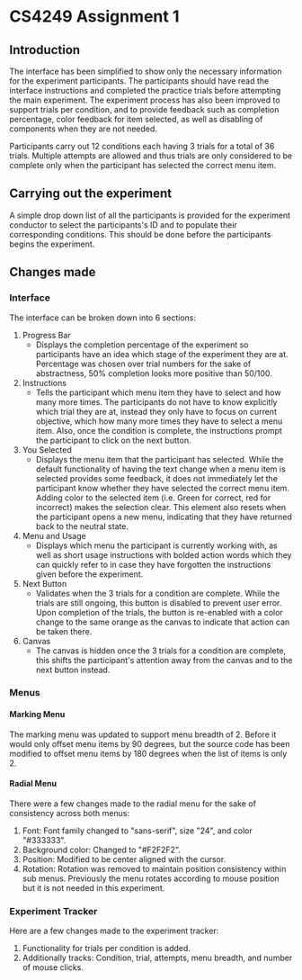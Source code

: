 # CS4249 Assignment 1
## Introduction
The interface has been simplified to show only the necessary information for the experiment participants. The participants should have read the interface instructions and completed the practice trials before attempting the main experiment. The experiment process has also been improved to support trials per condition, and to provide feedback such as completion percentage, color feedback for item selected, as well as disabling of components when they are not needed. 

Participants carry out 12 conditions each having 3 trials for a total of 36 trials. Multiple attempts are allowed and thus trials are only considered to be complete only when the participant has selected the correct menu item. 

## Carrying out the experiment
A simple drop down list of all the participants is provided for the experiment conductor to select the participants's ID and to populate their corresponding conditions. This should be done before the participants begins the experiment.

## Changes made
### Interface
The interface can be broken down into 6 sections:
1. Progress Bar
    - Displays the completion percentage of the experiment so participants have an idea which stage of the experiment they are at. Percentage was chosen over trial numbers for the sake of abstractness, 50% completion looks more positive than 50/100.
2. Instructions
    - Tells the participant which menu item they have to select and how many more times. The participants do not have to know explicitly which trial they are at, instead they only have to focus on current objective, which how many more times they have to select a menu item. Also, once the condition is complete, the instructions prompt the participant to click on the next button.
3. You Selected
    - Displays the menu item that the participant has selected. While the default functionality of having the text change when a menu item is selected provides some feedback, it does not immediately let the participant know whether they have selected the correct menu item. Adding color to the selected item (i.e. Green for correct, red for incorrect) makes the selection clear. This element also resets when the participant opens a new menu, indicating that they have returned back to the neutral state.
4. Menu and Usage
    - Displays which menu the participant is currently working with, as well as short usage instructions with bolded action words which they can quickly refer to in case they have forgotten the instructions given before the experiment.
5. Next Button
    - Validates when the 3 trials for a condition are complete. While the trials are still ongoing, this button is disabled to prevent user error. Upon completion of the trials, the button is re-enabled with a color change to the same orange as the canvas to indicate that action can be taken there.
6. Canvas
    - The canvas is hidden once the 3 trials for a condition are complete, this shifts the participant's attention away from the canvas and to the next button instead.

### Menus
#### Marking Menu
The marking menu was updated to support menu breadth of 2. Before it would only offset menu items by 90 degrees, but the source code has been modified to offset menu items by 180 degrees when the list of items is only 2.
#### Radial Menu
There were a few changes made to the radial menu for the sake of consistency across both menus:
1. Font: Font family changed to "sans-serif", size "24", and color "#333333".
2. Background color: Changed to "#F2F2F2".
3. Position: Modified to be center aligned with the cursor.
4. Rotation: Rotation was removed to maintain position consistency within sub menus. Previously the menu rotates according to mouse position but it is not needed in this experiment.

### Experiment Tracker
Here are a few changes made to the experiment tracker:
1. Functionality for trials per condition is added.
2. Additionally tracks: Condition, trial, attempts, menu breadth, and number of mouse clicks.